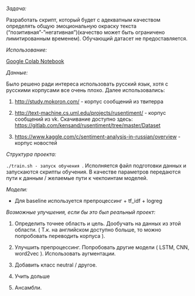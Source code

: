 
*Задача:*

Разработать скрипт, который будет с адекватным качеством определять общую эмоциональную окраску текста (“позитивная”-”негативная”)(качество может быть ограничено лимитированным временем). 
Обучающий датасет не предоставляется. 

*Использование:*

[Google Colab Notebook](https://colab.research.google.com/drive/1bg_J9fY9CvGYr_e5MKPzlCFaXMiGjAcQ?usp=sharing)

*Данные:*

Было решено ради интереса использовать русский язык, хотя с русскими корпусами все очень плохо. Далее использовались:

1. http://study.mokoron.com/ - корпус сообщений из твитерра

2. http://text-machine.cs.uml.edu/projects/rusentiment/ - корпус сообщений из vk.
Cкачивание доступно здесь: https://gitlab.com/kensand/rusentiment/tree/master/Dataset

3. https://www.kaggle.com/c/sentiment-analysis-in-russian/overview - корпус новостей

*Структура проекта:*

```./train.sh - запуск обучения ```. Исполняется файл подготовки данных и запускаются скрипты обучения. В качестве параметров передаются пути к данным / желаемые пути к чекпоинтам моделей.

*Модели:*
- Для baseline используется препроцессинг + tf_idf + logreg

*Возможные улучшения, если бы это был реальный проект:*

1. Определить точнее область и цель. Дообучать на данных из этой области. ( Т.к. на английском доступно больше, то можно попробовать переводить корпуса ).

2. Улучшить препроцессинг. Попробовать другие модели ( LSTM, CNN, word2vec ). Использовать аугментации.

3. Добавить класс neutral / другое.

4. Учить дольше

5. Ансамбли.

